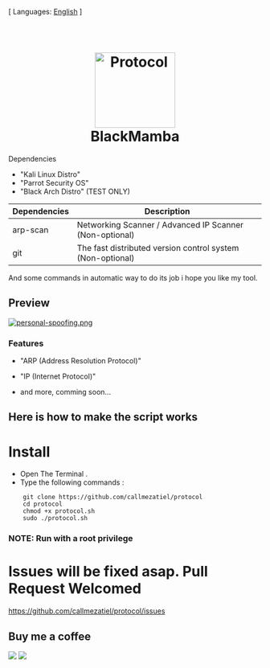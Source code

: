 [ Languages: [English](README.md) ]

<h1 align="center">
  <br>
  <a href="https://github.com/callmezatiel"><img src="https://i.postimg.cc/qB5YcSWX/Protocol-Icon.png" width=160 height=150 alt="Protocol"></a>
  <br>
  BlackMamba
  <br>
</h1>


Dependencies

* "Kali Linux Distro"
* "Parrot Security OS"
* "Black Arch Distro" (TEST ONLY)

| Dependencies| Description |
| ------ | ------ |
| arp-scan |  Networking Scanner / Advanced IP Scanner (Non-optional) |
| git |  The fast distributed version control system (Non-optional) |

And some commands in automatic way to do its job i hope you like my tool.

## Preview
[![personal-spoofing.png](https://i.postimg.cc/ZnFTNjnd/personal-spoofing.png)](https://postimg.cc/sGxddYpj)


### Features

* "ARP (Address Resolution Protocol)"
* "IP (Internet Protocol)"

* and more, comming soon...

## Here is how to make the script works

# Install

* Open The Terminal .
* Type the following commands :

```
    git clone https://github.com/callmezatiel/protocol
    cd protocol
    chmod +x protocol.sh
    sudo ./protocol.sh 
```

### NOTE: Run with a root privilege

# Issues will be fixed asap. Pull Request Welcomed
https://github.com/callmezatiel/protocol/issues

## Buy me a coffee
<a href="https://www.paypal.me/zatiel"><img src="https://img.shields.io/badge/don-paypal-blue"></a> <a href="https://www.patreon.com/zatiel"><img src="https://img.shields.io/badge/don-patreon-ff69b4">
